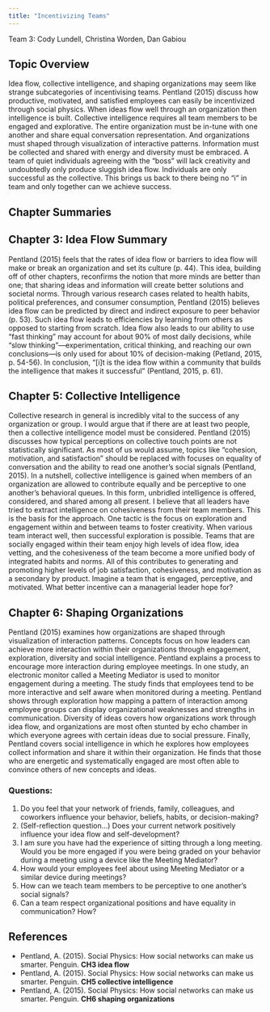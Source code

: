 ```yaml
---
title: "Incentivizing Teams"
---
```


Team 3: Cody Lundell, Christina Worden, Dan Gabiou

## Topic Overview

Idea flow, collective intelligence, and shaping organizations may seem like strange subcategories of incentivising teams.  Pentland (2015) discuss how productive, motivated, and satisfied employees can easily be incentivized through social physics.  When ideas flow well through an organization then intelligence is built.  Collective intelligence requires all team members to be engaged and explorative.  The entire organization must be in-tune with one another and share equal conversation representation.  And organizations must shaped through visualization of interactive patterns.  Information must be collected and shared with energy and diversity must be embraced.  A team of quiet individuals agreeing with the “boss” will lack creativity and undoubtedly only produce sluggish idea flow.  Individuals are only successful as the collective.  This brings us back to there being  no “i” in team and only together can we achieve success. 

## Chapter Summaries

## Chapter 3: Idea Flow Summary

Pentland (2015) feels that the rates of idea flow or barriers to idea flow will make or break an organization and set its culture (p. 44). This idea, building off of other chapters, reconfirms the notion that more minds are better than one; that sharing ideas and information will create better solutions and societal norms. Through various research cases related to health habits, political preferences, and consumer consumption, Pentland (2015) believes idea flow can be predicted by direct and indirect exposure to peer behavior (p. 53). Such idea flow leads to efficiencies by learning from others as opposed to starting from scratch. Idea flow also leads to our ability to use “fast thinking” may account for about 90% of most daily decisions, while “slow thinking”—experimentation, critical thinking, and reaching our own conclusions—is only used for about 10% of decision-making (Petland, 2015, p. 54-56). In conclusion, “[i]t is the idea flow within a community that builds the intelligence that makes it successful” (Pentland, 2015, p. 61).

## Chapter 5: Collective Intelligence

Collective research in general is incredibly vital to the success of any organization or group.  I would argue that if there are at least two people, then a collective intelligence model must be considered.  Pentland (2015) discusses how typical perceptions on collective touch points are not statistically significant.  As most of us would assume, topics like “cohesion, motivation, and satisfaction” should be replaced with focuses on equality of conversation and the ability to read one another’s social signals (Pentland, 2015).  In a nutshell, collective intelligence is gained when members of an organization are allowed to contribute equally and be perceptive to one another’s behavioral queues.  In this form, unbridled intelligence is offered, considered, and shared among all present.  I believe that all leaders have tried to extract intelligence on cohesiveness from their team members.  This is the basis for the approach.  One tactic is the focus on exploration and engagement within and between teams to foster creativity.  When various team interact well, then successful exploration is possible.  Teams that are socially engaged within their team enjoy high levels of idea flow, idea vetting, and the cohesiveness of the team become a more unified body of integrated habits and norms.  All of this contributes to generating and promoting higher levels of job satisfaction, cohesiveness, and motivation as a secondary by product.  Imagine a team that is engaged, perceptive, and motivated.  What better incentive can a managerial leader hope for?


## Chapter 6: Shaping Organizations

Pentland (2015) examines how organizations are shaped through visualization of interaction patterns. Concepts focus on how
leaders can achieve more interaction within their organizations through engagement, exploration, diversity and social
intelligence. Pentland explains a process to encourage more interaction during employee meetings. In one study, an electronic
monitor called a Meeting Mediator is used to monitor engagement during a meeting. The study finds that employees tend to be
more interactive and self aware when monitored during a meeting. Pentland shows through exploration how mapping a pattern of
interaction among employee groups can display organizational weaknesses and strengths in communication.  Diversity of ideas
covers how organizations work through idea flow, and organizations are most often stunted by echo chamber in which everyone
agrees with certain ideas due to social pressure. Finally, Pentland covers social intelligence in which he explores how
employees collect information and share it within their organization. He finds that those who are energetic and systematically
engaged are most often able to convince others of new concepts and ideas. 

### Questions: 
1. Do you feel that your network of friends, family, colleagues, and coworkers influence your behavior, beliefs, habits, or
decision-making? 
2. (Self-reflection question...) Does your current network positively influence your idea flow and self-development?
3. I am sure you have had the experience of sitting through a long meeting. Would you be more engaged if you were being graded
on your behavior during a meeting using a device like the Meeting Mediator? 
4. How would your employees feel about using Meeting Mediator or a similar device during meetings? 
5. How can we teach team members to be perceptive to one another’s social signals?
6. Can a team respect organizational positions and have equality in communication? How?

## References

*	Pentland, A. (2015). Social Physics: How social networks can make us smarter. Penguin. **CH3 idea flow**  
*	Pentland, A. (2015). Social Physics: How social networks can make us smarter. Penguin. **CH5 collective intelligence**  
*	Pentland, A. (2015). Social Physics: How social networks can make us smarter. Penguin. **CH6 shaping organizations**  

